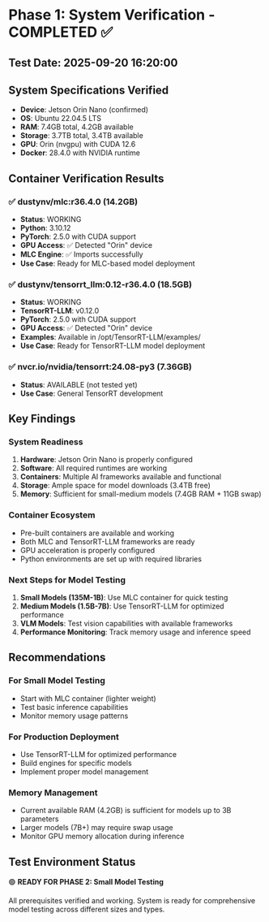 # Phase 1: System Verification - COMPLETED ✅

## Test Date: 2025-09-20 16:20:00

## System Specifications Verified
- **Device**: Jetson Orin Nano (confirmed)
- **OS**: Ubuntu 22.04.5 LTS
- **RAM**: 7.4GB total, 4.2GB available
- **Storage**: 3.7TB total, 3.4TB available
- **GPU**: Orin (nvgpu) with CUDA 12.6
- **Docker**: 28.4.0 with NVIDIA runtime

## Container Verification Results

### ✅ dustynv/mlc:r36.4.0 (14.2GB)
- **Status**: WORKING
- **Python**: 3.10.12
- **PyTorch**: 2.5.0 with CUDA support
- **GPU Access**: ✅ Detected "Orin" device
- **MLC Engine**: ✅ Imports successfully
- **Use Case**: Ready for MLC-based model deployment

### ✅ dustynv/tensorrt_llm:0.12-r36.4.0 (18.5GB)
- **Status**: WORKING
- **TensorRT-LLM**: v0.12.0
- **PyTorch**: 2.5.0 with CUDA support
- **GPU Access**: ✅ Detected "Orin" device
- **Examples**: Available in /opt/TensorRT-LLM/examples/
- **Use Case**: Ready for TensorRT-LLM model deployment

### ✅ nvcr.io/nvidia/tensorrt:24.08-py3 (7.36GB)
- **Status**: AVAILABLE (not tested yet)
- **Use Case**: General TensorRT development

## Key Findings

### System Readiness
1. **Hardware**: Jetson Orin Nano is properly configured
2. **Software**: All required runtimes are working
3. **Containers**: Multiple AI frameworks available and functional
4. **Storage**: Ample space for model downloads (3.4TB free)
5. **Memory**: Sufficient for small-medium models (7.4GB RAM + 11GB swap)

### Container Ecosystem
- Pre-built containers are available and working
- Both MLC and TensorRT-LLM frameworks are ready
- GPU acceleration is properly configured
- Python environments are set up with required libraries

### Next Steps for Model Testing
1. **Small Models (135M-1B)**: Use MLC container for quick testing
2. **Medium Models (1.5B-7B)**: Use TensorRT-LLM for optimized performance
3. **VLM Models**: Test vision capabilities with available frameworks
4. **Performance Monitoring**: Track memory usage and inference speed

## Recommendations

### For Small Model Testing
- Start with MLC container (lighter weight)
- Test basic inference capabilities
- Monitor memory usage patterns

### For Production Deployment
- Use TensorRT-LLM for optimized performance
- Build engines for specific models
- Implement proper model management

### Memory Management
- Current available RAM (4.2GB) is sufficient for models up to 3B parameters
- Larger models (7B+) may require swap usage
- Monitor GPU memory allocation during inference

## Test Environment Status
🟢 **READY FOR PHASE 2: Small Model Testing**

All prerequisites verified and working. System is ready for comprehensive model testing across different sizes and types.
